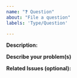 ```yaml
---
name: "❓ Question"
about: "File a question"
labels: 'Type/Question'

---
```


**Description:**
<!-- Give a brief description of the question -->

**Describe your problem(s)**

**Related Issues (optional):**
<!-- Any related issues such as sub tasks, issues reported in other repositories (e.g component repositories), similar problems, etc. -->

